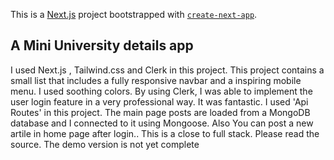This is a [Next.js](https://nextjs.org/) project bootstrapped with [`create-next-app`](https://github.com/vercel/next.js/tree/canary/packages/create-next-app).

## A Mini University details app

I used Next.js , Tailwind.css and Clerk in this project.
This project contains a small list that includes a fully responsive navbar and a inspiring mobile menu.
I used soothing colors.
By using Clerk, I was able to implement the user login feature in a very professional way. It was fantastic.
I used 'Api Routes' in this project. 
The main page posts are loaded from a MongoDB database and I connected to it using Mongoose.
Also You can post a new artile in home page after login.. This is a close to full stack.
Please read the source. The demo version is not yet complete
